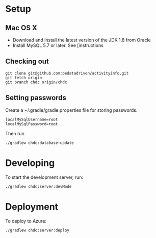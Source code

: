 
# Setup

## Mac OS X

* Download and install the latest version of the JDK 1.8 from Oracle
* Install MySQL 5.7 or later. See [instructions 
 
## Checking out 

    git clone git@github.com:bedatadriven/activityinfo.git
    git fetch origin
    git branch chdc origin/chdc
    

## Setting passwords

Create a ~/.gradle/gradle.properties file for storing passwords. 

    localMySqlUsername=root
    localMySqlPassword=root

Then run
    
    ./gradlew chdc:database:update 


# Developing

To start the development server, run:

    ./gradlew chdc:server:devMode
    
    
# Deployment 

To deploy to Azure:

    ./gradlew chdc:server:deploy
    

  
